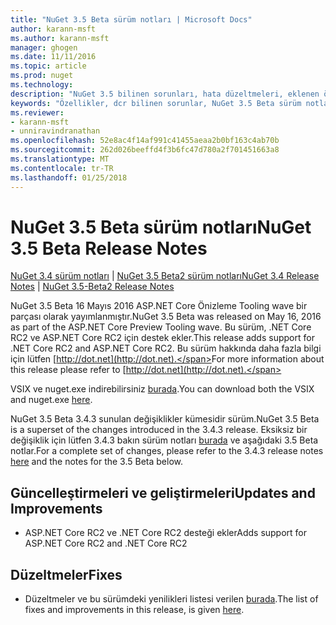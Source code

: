 ```yaml
---
title: "NuGet 3.5 Beta sürüm notları | Microsoft Docs"
author: karann-msft
ms.author: karann-msft
manager: ghogen
ms.date: 11/11/2016
ms.topic: article
ms.prod: nuget
ms.technology: 
description: "NuGet 3.5 bilinen sorunları, hata düzeltmeleri, eklenen özellikleri ve dcr dahil olmak üzere Beta için sürüm notları."
keywords: "Özellikler, dcr bilinen sorunlar, NuGet 3.5 Beta sürüm notları, hata düzeltmeleri eklendi"
ms.reviewer:
- karann-msft
- unniravindranathan
ms.openlocfilehash: 52e8ac4f14af991c41455aeaa2b0bf163c4ab70b
ms.sourcegitcommit: 262d026beeffd4f3b6fc47d780a2f701451663a8
ms.translationtype: MT
ms.contentlocale: tr-TR
ms.lasthandoff: 01/25/2018
---
```

# <a name="nuget-35-beta-release-notes"></a><span data-ttu-id="019ac-104">NuGet 3.5 Beta sürüm notları</span><span class="sxs-lookup"><span data-stu-id="019ac-104">NuGet 3.5 Beta Release Notes</span></span>

<span data-ttu-id="019ac-105">[NuGet 3.4 sürüm notları](../release-notes/nuget-3.4.md) | [NuGet 3.5 Beta2 sürüm notları](../release-notes/nuget-3.5-Beta2.md)</span><span class="sxs-lookup"><span data-stu-id="019ac-105">[NuGet 3.4 Release Notes](../release-notes/nuget-3.4.md) | [NuGet 3.5-Beta2 Release Notes](../release-notes/nuget-3.5-Beta2.md)</span></span>

<span data-ttu-id="019ac-106">NuGet 3.5 Beta 16 Mayıs 2016 ASP.NET Core Önizleme Tooling wave bir parçası olarak yayımlanmıştır.</span><span class="sxs-lookup"><span data-stu-id="019ac-106">NuGet 3.5 Beta was released on May 16, 2016 as part of the ASP.NET Core Preview Tooling wave.</span></span> <span data-ttu-id="019ac-107">Bu sürüm, .NET Core RC2 ve ASP.NET Core RC2 için destek ekler.</span><span class="sxs-lookup"><span data-stu-id="019ac-107">This release adds support for .NET Core RC2 and ASP.NET Core RC2.</span></span> <span data-ttu-id="019ac-108">Bu sürüm hakkında daha fazla bilgi için lütfen [http://dot.net](http://dot.net).</span><span class="sxs-lookup"><span data-stu-id="019ac-108">For more information about this release please refer to [http://dot.net](http://dot.net).</span></span>

<span data-ttu-id="019ac-109">VSIX ve nuget.exe indirebilirsiniz [burada](https://dist.nuget.org/index.html).</span><span class="sxs-lookup"><span data-stu-id="019ac-109">You can download both the VSIX and nuget.exe [here](https://dist.nuget.org/index.html).</span></span>

<span data-ttu-id="019ac-110">NuGet 3.5 Beta 3.4.3 sunulan değişiklikler kümesidir sürüm.</span><span class="sxs-lookup"><span data-stu-id="019ac-110">NuGet 3.5 Beta is a superset of the changes introduced in the 3.4.3 release.</span></span> <span data-ttu-id="019ac-111">Eksiksiz bir değişiklik için lütfen 3.4.3 bakın sürüm notları [burada](https://github.com/NuGet/Home/issues?q=is%3Aissue+milestone%3A3.4.3+is%3Aclosed) ve aşağıdaki 3.5 Beta notlar.</span><span class="sxs-lookup"><span data-stu-id="019ac-111">For a complete set of changes, please refer to the 3.4.3 release notes [here](https://github.com/NuGet/Home/issues?q=is%3Aissue+milestone%3A3.4.3+is%3Aclosed) and the notes for the 3.5 Beta below.</span></span>

## <a name="updates-and-improvements"></a><span data-ttu-id="019ac-112">Güncelleştirmeleri ve geliştirmeleri</span><span class="sxs-lookup"><span data-stu-id="019ac-112">Updates and Improvements</span></span>

* <span data-ttu-id="019ac-113">ASP.NET Core RC2 ve .NET Core RC2 desteği ekler</span><span class="sxs-lookup"><span data-stu-id="019ac-113">Adds support for ASP.NET Core RC2 and .NET Core RC2</span></span>

## <a name="fixes"></a><span data-ttu-id="019ac-114">Düzeltmeler</span><span class="sxs-lookup"><span data-stu-id="019ac-114">Fixes</span></span>

* <span data-ttu-id="019ac-115">Düzeltmeler ve bu sürümdeki yenilikleri listesi verilen [burada](https://github.com/NuGet/Home/issues?q=is%3Aissue+milestone%3A%223.5+Beta%22+is%3Aclosed).</span><span class="sxs-lookup"><span data-stu-id="019ac-115">The list of fixes and improvements in this release, is given [here](https://github.com/NuGet/Home/issues?q=is%3Aissue+milestone%3A%223.5+Beta%22+is%3Aclosed).</span></span>
